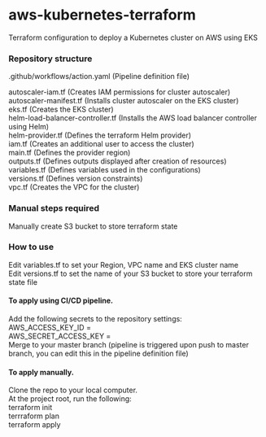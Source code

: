 # aws-kubernetes-terraform
Terraform configuration to deploy a Kubernetes cluster on AWS using EKS  

### Repository structure

 .github/workflows/action.yaml  (Pipeline definition file)  

 autoscaler-iam.tf  (Creates IAM permissions for cluster autoscaler)  
 autoscaler-manifest.tf  (Installs cluster autoscaler on the EKS cluster)  
 eks.tf (Creates the EKS cluster)  
 helm-load-balancer-controller.tf (Installs the AWS load balancer controller using Helm)  
 helm-provider.tf (Defines the terraform Helm provider)  
 iam.tf (Creates an additional user to access the cluster)  
 main.tf (Defines the provider region)  
 outputs.tf (Defines outputs displayed after creation of resources)  
 variables.tf (Defines variables used in the configurations)  
 versions.tf (Defines version constraints)  
 vpc.tf (Creates the VPC for the cluster)  
 

### Manual steps required
Manually create S3 bucket to store terraform state

### How to use

 
Edit variables.tf to set your Region, VPC name and EKS cluster name  
Edit versions.tf to set the name of your S3 bucket to store your terraform state file  

#### To apply using CI/CD pipeline.  
Add the following secrets to the repository settings:  
  AWS_ACCESS_KEY_ID  = <your AWS IAM access key ID>  
  AWS_SECRET_ACCESS_KEY = <your AWS IAM secret access key ID>  
Merge to your master branch (pipeline is triggered upon push to master branch, you can edit this in the pipeline definition file)

#### To apply manually.  
Clone the repo to your local computer.  
At the project root, run the following:  
  terraform init  
  terrraform plan  
  terraform apply
